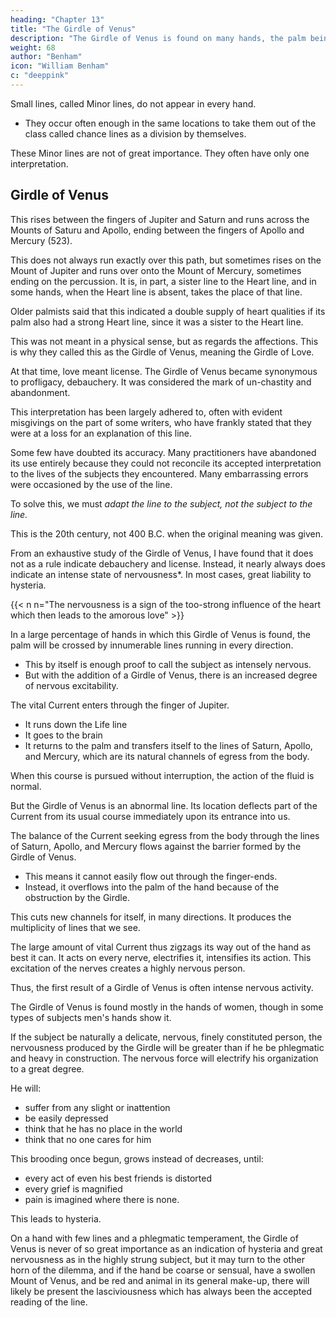 ```yaml
---
heading: "Chapter 13"
title: "The Girdle of Venus"
description: "The Girdle of Venus is found on many hands, the palm being crossed by innumerable lines running in every direction"
weight: 68
author: "Benham"
icon: "William Benham"
c: "deeppink"
---
```



Small lines, called Minor lines, do not appear in every hand.
- They occur often enough in the same locations to take them out of the class called chance lines as a division by themselves. 

These Minor lines are not of great importance. They often have only one interpretation.


## Girdle of Venus

This rises between the fingers of Jupiter and Saturn and runs across the Mounts of Saturu and Apollo, ending between the fingers of Apollo and Mercury (523).

This does not always run exactly over this path, but sometimes rises on the Mount of Jupiter and runs over onto the Mount of Mercury, sometimes ending on the percussion. It is, in part, a sister line to the Heart line, and in some hands, when the Heart line is absent, takes the place of that line. 

Older palmists said that this indicated a double supply of heart qualities if its palm also had a strong Heart line, since it was a sister to the Heart line. 

This was not meant in a physical sense, but as regards the affections. This is why they called this as the Girdle of Venus, meaning the Girdle of Love. 

At that time, love meant license. <!-- , the interpretation was attached to it that anyone witli such an abundant supply of affections would seek occasion to lavish them, and --> The Girdle of Venus became synonymous to profligacy, debauchery. It was considered the mark of un-chastity and abandonment. 

This interpretation has been largely adhered to, often with evident misgivings on the part of some writers, who have frankly stated that they were at a loss for an explanation of this line. 

Some few have doubted its accuracy. Many practitioners have abandoned its use entirely because they could not reconcile its accepted interpretation to the lives of the subjects they encountered. Many embarrassing errors were occasioned by the use of the line. 

To solve this, we <!--  arrive at a correct solution of this much vexed question, we have only to apply our general hypothesis, and to --> must *adapt the line to the subject, not the subject to the line.* 

This is the 20th century, not 400 B.C. when the original meaning was given. <!-- , and that conditions to-day are different from those prevailing at that time.  -->


From an exhaustive study of the Girdle of Venus, I have found that it does not as a rule indicate debauchery and license. Instead, it nearly always does indicate an intense state of nervousness*. In most cases, great liability to hysteria. 


{{< n n="The nervousness is a sign of the too-strong influence of the heart which then leads to the amorous love" >}}


In a large percentage of hands in which this Girdle of Venus is found, the palm will be crossed by innumerable lines running in every direction. 
- This by itself is enough proof to call the subject as intensely nervous.
- But with the addition of a Girdle of Venus, there is an increased degree of nervous excitability. 

The vital Current enters through the finger of Jupiter.
- It runs down the Life line
- It goes to the brain
- It returns to the palm and transfers itself to the lines of Saturn, Apollo, and Mercury, which are its natural channels of egress from the body. 

When this course is pursued without interruption, the action of the fluid is normal. 

But the Girdle of Venus is an abnormal line. Its location deflects part of the Current from its usual course immediately upon its entrance into us. 

The balance of the Current seeking egress from the body through the lines of Saturn, Apollo, and Mercury <!-- on its return from the brain --> flows against the barrier formed by the Girdle of Venus. 
- This means it cannot easily flow out through the finger-ends. 
- Instead, it overflows into the palm of the hand because of the obstruction by the Girdle. 

<!-- As the entire Current is seeking egress through the fingers of Saturn, Apollo, and Mercury, the entire Current is thus obstructed or deflected by the Girdle and overflows,  -->

This cuts new channels for itself, in many directions. It produces the multiplicity of lines that we see. 

The large amount of vital Current thus zigzags its way out of the hand as best it can. It acts on every nerve, electrifies it, intensifies its action. This excitation of the nerves creates a highly nervous person. 

Thus, the first result of a Girdle of Venus is often intense nervous activity. 

<!-- Having this much information to begin with, we have reached the point where we must apply the line to the subject.  -->


The Girdle of Venus is found mostly in the hands of women, though in some types of subjects men's hands show it. 

If the subject be naturally a delicate, nervous, finely constituted person, the nervousness produced by the Girdle will be greater than if he be phlegmatic and heavy in construction. The nervous force will electrify his organization to a great degree. 

He will:
- suffer from any slight or inattention
- be easily depressed
- think that he has no place in the world
- think that no one cares for him

<!-- , and in the world of to-day, when even people with the best intentions have not time to humor the eccentricities of nervous humanity, he will soon come to  -->

This brooding once begun, grows instead of decreases, until:
- every act of even his best friends is distorted
- every grief is magnified
- pain is imagined where there is none.

This leads to hysteria. 

On a hand with few lines and a phlegmatic temperament, the Girdle of Venus is never of so great importance as an indication of hysteria and great nervousness as in the highly strung subject, but it may turn to the other horn of the dilemma, and if the hand be coarse or sensual, have a swollen Mount of Venus, and be red and animal in its general make-up, there will likely be present the lasciviousness which has always been the accepted reading of the line. 

